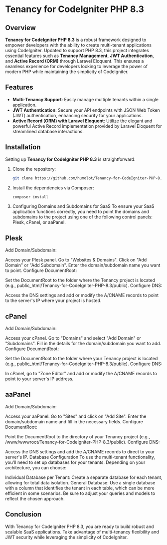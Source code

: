 # Tenancy for CodeIgniter PHP 8.3

## Overview

**Tenancy for CodeIgniter PHP 8.3** is a robust framework designed to empower developers with the ability to create multi-tenant applications using CodeIgniter. Updated to support PHP 8.3, this project integrates essential features such as **Tenancy Management**, **JWT Authentication**, and **Active Record (ORM)** through Laravel Eloquent. This ensures a seamless experience for developers looking to leverage the power of modern PHP while maintaining the simplicity of CodeIgniter.

## Features

- **Multi-Tenancy Support**: Easily manage multiple tenants within a single application.
- **JWT Authentication**: Secure your API endpoints with JSON Web Token (JWT) authentication, enhancing security for your applications.
- **Active Record (ORM) with Laravel Eloquent**: Utilize the elegant and powerful Active Record implementation provided by Laravel Eloquent for streamlined database interactions.

## Installation

Setting up **Tenancy for CodeIgniter PHP 8.3** is straightforward:

1. Clone the repository:

   ```bash
   git clone https://github.com/humolot/Tenancy-for-CodeIgniter-PHP-8.3.git

2. Install the dependencies via Composer:
   ```bash
   composer install
   
3.  Configuring Domains and Subdomains for SaaS
To ensure your SaaS application functions correctly, you need to point the domains and subdomains to the project using one of the following control panels: Plesk, cPanel, or aaPanel.

## Plesk
Add Domain/Subdomain:

Access your Plesk panel.
Go to "Websites & Domains".
Click on "Add Domain" or "Add Subdomain".
Enter the domain/subdomain name you want to point.
Configure DocumentRoot:

Set the DocumentRoot to the folder where the Tenancy project is located (e.g., public_html/Tenancy-for-CodeIgniter-PHP-8.3/public).
Configure DNS:

Access the DNS settings and add or modify the A/CNAME records to point to the server's IP where your project is hosted.

## cPanel
Add Domain/Subdomain:

Access your cPanel.
Go to "Domains" and select "Add Domain" or "Subdomains".
Fill in the details for the domain/subdomain you want to add.
Configure DocumentRoot:

Set the DocumentRoot to the folder where your Tenancy project is located (e.g., public_html/Tenancy-for-CodeIgniter-PHP-8.3/public).
Configure DNS:

In cPanel, go to "Zone Editor" and add or modify the A/CNAME records to point to your server's IP address.

## aaPanel
Add Domain/Subdomain:

Access your aaPanel.
Go to "Sites" and click on "Add Site".
Enter the domain/subdomain name and fill in the necessary fields.
Configure DocumentRoot:

Point the DocumentRoot to the directory of your Tenancy project (e.g., /www/wwwroot/Tenancy-for-CodeIgniter-PHP-8.3/public).
Configure DNS:

Access the DNS settings and add the A/CNAME records to direct to your server's IP.
Database Configuration
To use the multi-tenant functionality, you'll need to set up databases for your tenants. Depending on your architecture, you can choose:

Individual Database per Tenant: Create a separate database for each tenant, allowing for total data isolation.
General Database: Use a single database with a column that identifies the tenant in each table, which can be more efficient in some scenarios.
Be sure to adjust your queries and models to reflect the chosen approach.

## Conclusion
With Tenancy for CodeIgniter PHP 8.3, you are ready to build robust and scalable SaaS applications. Take advantage of multi-tenancy flexibility and JWT security while leveraging the simplicity of CodeIgniter.

